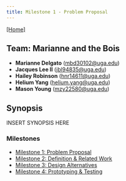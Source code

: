 ```yaml
---
title: Milestone 1 - Problem Proposal
---
```


[[Home]](/index.md)
## Team: Marianne and the Bois

- **Marianne Delgato** ([mbd30102@uga.edu](mailto:mbd30102@uga.edu))
- **Jacques Lee II** ([jbl94835@uga.edu](mailto:jbl94835@uga.edu))
- **Hailey Robinson** ([hnr14611@uga.edu](mailto:hnr14611@uga.edu))
- **Helium Yang** ([helium.yang@uga.edu](mailto:helium.yang@uga.edu))
- **Mason Young** ([mzy22580@uga.edu](mailto:mzy22580@uga.edu))

## Synopsis

INSERT SYNOPSIS HERE

### Milestones

- [Milestone 1: Problem Proposal](/milestone1.md)
- [Milestone 2: Definition & Related Work](/milestone2.md)
- [Milestone 3: Design Alternatives](/milestone3.md)
- [Milestone 4: Prototyping & Testing](/milestone4.md)

